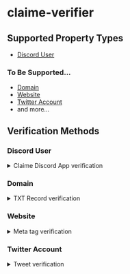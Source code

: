 # claime-verifier

## Supported Property Types

- [Discord User](#Discord%20AUser)

### To Be Supported...

- [Domain](#Domain)
- [Website](#Website)
- [Twitter Account](#Twitter%20Account)
- and more...

## Verification Methods

### Discord User

<details><summary>Claime Discord App verification</summary>
<br/>

Claims of this type are only available for [the Claime discord app](discord).

##### Evidence format

None.

##### Claim format

- `propertyType`: `Discord User ID`
- `propertyId`: `${your_discord_user_id}`
- `evidence`: `(blank)`
- `method`: `Claime Discord App`

example:

```json
{
  "propertyType": "Discord User ID",
  "propertyId": "000000000000000000",
  "Method": "Claime Discord App"
}
```

</details>

### Domain

<details><summary>TXT Record verification</summary>

##### Evidence format

```
example.com TXT "claime-ownership-claim=${your_address}"
```

##### Claim format

- `propertyType`: `Domain`
- `propertyId`: `${your_domain_name}`
- `evidence`: `(blank)`
- `method`: `TXT`

example:

```json
{
  "propertyType": "Domain",
  "propertyId": "example.com"
}
```

</details>

### Website

<details><summary>Meta tag verification</summary>

##### Evidence format

```
<meta name="claime-ownership-claim" content="${your_address}">
```

##### Claim format

- `propertyType`: `Website`
- `propertyId`: `${your_website_url}`
- `evidence`: `(blank)`
- `method`: `MetaTag`

example:

```json
{
  "propertyType": "Website",
  "propertyId": "example.com/page"
}
```

  </details>

### Twitter Account

<details><summary>Tweet verification</summary>

##### Evidence format

```
claime-ownership-claim=${your_address}
```

##### Claim format

- `propertyType`: `Twitter Account`
- `propertyId`: `${your_twitter_id}`
- `evidence`: `${your_tweet_id}`
- `method`: `Tweet`

example:

```json
{
  "propertyType": "Twitter Account",
  "propertyId": "example_id",
  "evidence": "0000000000000000000"
}
```

</details>
